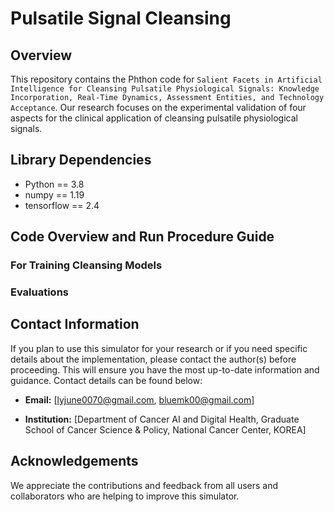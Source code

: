 # Pulsatile Signal Cleansing


## Overview

This repository contains the Phthon code for `Salient Facets in Artificial Intelligence for Cleansing Pulsatile Physiological Signals: Knowledge Incorporation, Real-Time Dynamics, Assessment Entities, and Technology Acceptance`. Our research focuses on the experimental validation of four aspects for the clinical application of cleansing pulsatile physiological signals.


## Library Dependencies

- Python == 3.8
- numpy == 1.19
- tensorflow == 2.4


## Code Overview and Run Procedure Guide

### For Training Cleansing Models

### Evaluations



## Contact Information

If you plan to use this simulator for your research or if you need specific details about the implementation, please contact the author(s) before proceeding. This will ensure you have the most up-to-date information and guidance. Contact details can be found below:



- **Email:** [lyjune0070@gmail.com, bluemk00@gmail.com]

- **Institution:** [Department of Cancer AI and Digital Health, Graduate School of Cancer Science & Policy, National Cancer Center, KOREA]



## Acknowledgements

We appreciate the contributions and feedback from all users and collaborators who are helping to improve this simulator.
